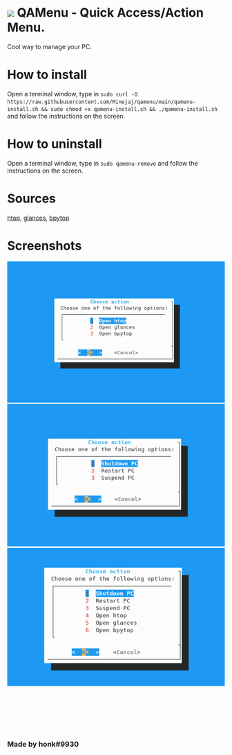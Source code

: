 # ![](https://raw.githubusercontent.com/Minejaj/qamenu/main/github/icon2.png) QAMenu - Quick Access/Action Menu.
Cool way to manage your PC.

# How to install
Open a terminal window, type in `sudo curl -O https://raw.githubusercontent.com/Minejaj/qamenu/main/qamenu-install.sh && sudo chmod +x qamenu-install.sh && ./qamenu-install.sh` and follow the instructions on the screen.

# How to uninstall
Open a terminal window, type in `sudo qamenu-remove` and follow the instructions on the screen.

# Sources
[htop](https://github.com/htop-dev/htop), [glances](https://github.com/nicolargo/glances), [bpytop](https://github.com/aristocratos/bpytop)

# Screenshots
![Power actions only](https://raw.githubusercontent.com/Minejaj/qamenu/main/github/ss1.png)
![Task managers only](https://raw.githubusercontent.com/Minejaj/qamenu/main/github/ss2.png)
![Power actions and task managers](https://raw.githubusercontent.com/Minejaj/qamenu/main/github/ss3.png)


<br><br><br><br>
# 
### Made by honk#9930
